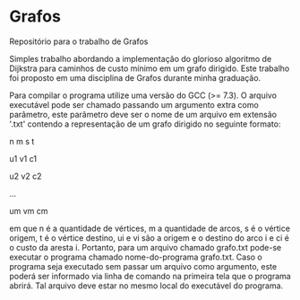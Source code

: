 # Grafos
Repositório para o trabalho de Grafos

Simples trabalho abordando a implementação do glorioso algoritmo de Dijkstra para caminhos de custo mínimo em um grafo dirigido. Este trabalho foi proposto em uma disciplina de Grafos durante minha graduação.

Para compilar o programa utilize uma versão do GCC (>= 7.3). O arquivo executável pode ser chamado passando um argumento extra como parâmetro, este parâmetro deve ser o nome de um arquivo em extensão '.txt' contendo a representação de um grafo dirigido no seguinte formato:

n m s t

u1 v1 c1

u2 v2 c2

...

um vm cm

em que n é a quantidade de vértices, m a quantidade de arcos, s é o vértice origem, t é o vértice destino, ui e vi são a origem e o destino do arco i e ci é o custo da aresta i. Portanto, para um arquivo chamado grafo.txt pode-se executar o programa chamado nome-do-programa grafo.txt. Caso o programa seja executado sem passar um arquivo como argumento, este poderá ser informado via linha de comando na primeira tela que o programa abrirá. Tal arquivo deve estar no mesmo local do executável do programa.
